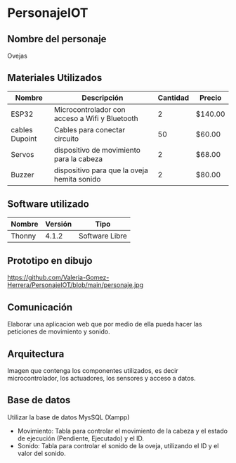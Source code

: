 # PersonajeIOT
## Nombre del personaje
Ovejas
## Materiales Utilizados
|  Nombre  | Descripción | Cantidad | Precio |
|----------|-------------|----------|--------|
| ESP32    | Microcontrolador con acceso a Wifi y Bluetooth| 2 | $140.00 |
| cables Dupoint | Cables para conectar circuito | 50 | $60.00 |
| Servos | dispositivo de movimiento para la cabeza | 2 | $68.00 |
| Buzzer | dispositivo para que la oveja hemita sonido | 2 | $80.00 |

## Software utilizado
| Nombre | Versión | Tipo |
|--------|---------|------|
| Thonny | 4.1.2 | Software Libre |

## Prototipo en dibujo
https://github.com/Valeria-Gomez-Herrera/PersonajeIOT/blob/main/personaje.jpg

## Comunicación 
Elaborar una aplicacion web que por medio de ella pueda hacer las peticiones de movimiento y sonido.

## Arquitectura
Imagen que contenga los componentes utilizados, es decir microcontrolador, los actuadores, los sensores y acceso a datos.

## Base de datos
Utilizar la base de datos MysSQL (Xampp)
* Movimiento: Tabla para controlar el movimiento de la cabeza y el estado de ejecución (Pendiente, Ejecutado) y el ID.
* Sonido: Tabla para controlar el sonido de la oveja, utilizando el ID y el valor del sonido. 
